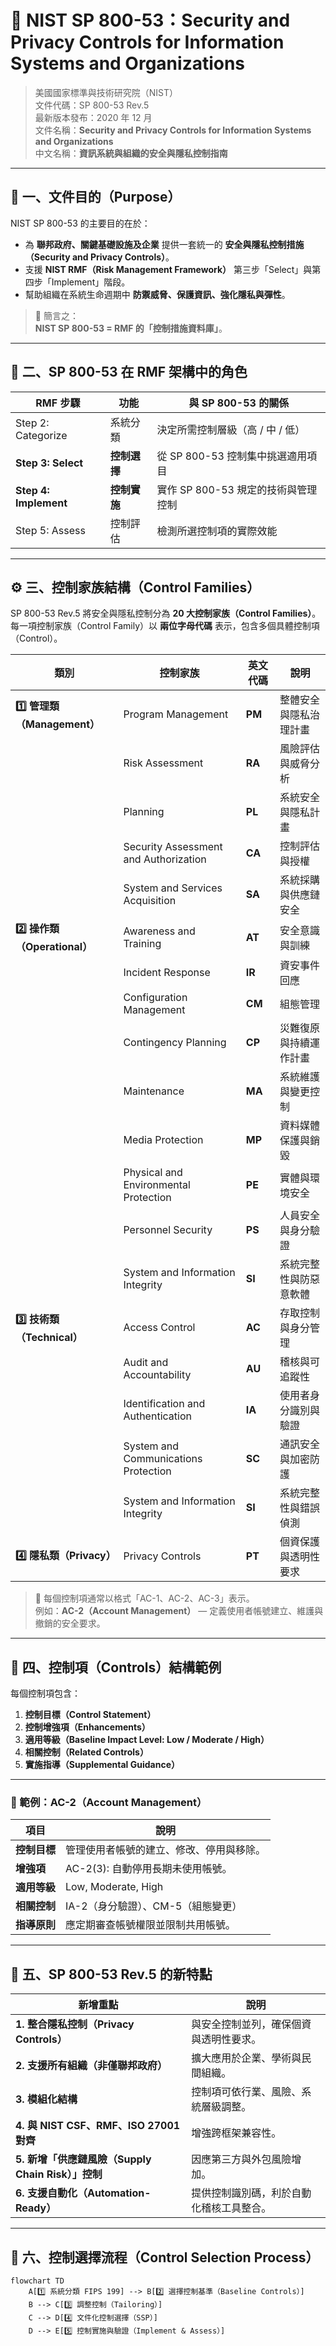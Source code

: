 # 🧭 NIST SP 800-53：Security and Privacy Controls for Information Systems and Organizations

> 美國國家標準與技術研究院（NIST）  
> 文件代碼：SP 800-53 Rev.5  
> 最新版本發布：2020 年 12 月  
> 文件名稱：**Security and Privacy Controls for Information Systems and Organizations**  
> 中文名稱：**資訊系統與組織的安全與隱私控制指南**

---

## 📘 一、文件目的（Purpose）

NIST SP 800-53 的主要目的在於：
- 為 **聯邦政府、關鍵基礎設施及企業** 提供一套統一的 **安全與隱私控制措施（Security and Privacy Controls）**。  
- 支援 **NIST RMF（Risk Management Framework）** 第三步「Select」與第四步「Implement」階段。  
- 幫助組織在系統生命週期中 **防禦威脅、保護資訊、強化隱私與彈性**。

> 🚀 簡言之：  
> **NIST SP 800-53 = RMF 的「控制措施資料庫」**。

---

## 🧱 二、SP 800-53 在 RMF 架構中的角色

| RMF 步驟 | 功能 | 與 SP 800-53 的關係 |
|-----------|------|--------------------|
| Step 2: Categorize | 系統分類 | 決定所需控制層級（高 / 中 / 低） |
| **Step 3: Select** | **控制選擇** | 從 SP 800-53 控制集中挑選適用項目 |
| **Step 4: Implement** | **控制實施** | 實作 SP 800-53 規定的技術與管理控制 |
| Step 5: Assess | 控制評估 | 檢測所選控制項的實際效能 |

---

## ⚙️ 三、控制家族結構（Control Families）

SP 800-53 Rev.5 將安全與隱私控制分為 **20 大控制家族（Control Families）**。  
每一項控制家族（Control Family）以 **兩位字母代碼** 表示，包含多個具體控制項（Control）。

| 類別 | 控制家族 | 英文代碼 | 說明 |
|------|-----------|------------|------|
| **1️⃣ 管理類（Management）** | Program Management | **PM** | 整體安全與隱私治理計畫 |
|  | Risk Assessment | **RA** | 風險評估與威脅分析 |
|  | Planning | **PL** | 系統安全與隱私計畫 |
|  | Security Assessment and Authorization | **CA** | 控制評估與授權 |
|  | System and Services Acquisition | **SA** | 系統採購與供應鏈安全 |
| **2️⃣ 操作類（Operational）** | Awareness and Training | **AT** | 安全意識與訓練 |
|  | Incident Response | **IR** | 資安事件回應 |
|  | Configuration Management | **CM** | 組態管理 |
|  | Contingency Planning | **CP** | 災難復原與持續運作計畫 |
|  | Maintenance | **MA** | 系統維護與變更控制 |
|  | Media Protection | **MP** | 資料媒體保護與銷毀 |
|  | Physical and Environmental Protection | **PE** | 實體與環境安全 |
|  | Personnel Security | **PS** | 人員安全與身分驗證 |
|  | System and Information Integrity | **SI** | 系統完整性與防惡意軟體 |
| **3️⃣ 技術類（Technical）** | Access Control | **AC** | 存取控制與身分管理 |
|  | Audit and Accountability | **AU** | 稽核與可追蹤性 |
|  | Identification and Authentication | **IA** | 使用者身分識別與驗證 |
|  | System and Communications Protection | **SC** | 通訊安全與加密防護 |
|  | System and Information Integrity | **SI** | 系統完整性與錯誤偵測 |
| **4️⃣ 隱私類（Privacy）** | Privacy Controls | **PT** | 個資保護與透明性要求 |

> 📘 每個控制項通常以格式「AC-1、AC-2、AC-3」表示。  
> 例如：**AC-2（Account Management）** — 定義使用者帳號建立、維護與撤銷的安全要求。

---

## 🧩 四、控制項（Controls）結構範例

每個控制項包含：
1. **控制目標（Control Statement）**  
2. **控制增強項（Enhancements）**  
3. **適用等級（Baseline Impact Level: Low / Moderate / High）**  
4. **相關控制（Related Controls）**  
5. **實施指導（Supplemental Guidance）**

---

### 📖 範例：AC-2（Account Management）

| 項目 | 說明 |
|------|------|
| **控制目標** | 管理使用者帳號的建立、修改、停用與移除。 |
| **增強項** | AC-2(3): 自動停用長期未使用帳號。 |
| **適用等級** | Low, Moderate, High |
| **相關控制** | IA-2（身分驗證）、CM-5（組態變更） |
| **指導原則** | 應定期審查帳號權限並限制共用帳號。 |

---

## 🧠 五、SP 800-53 Rev.5 的新特點

| 新增重點 | 說明 |
|-----------|------|
| **1. 整合隱私控制（Privacy Controls）** | 與安全控制並列，確保個資與透明性要求。 |
| **2. 支援所有組織（非僅聯邦政府）** | 擴大應用於企業、學術與民間組織。 |
| **3. 模組化結構** | 控制項可依行業、風險、系統層級調整。 |
| **4. 與 NIST CSF、RMF、ISO 27001 對齊** | 增強跨框架兼容性。 |
| **5. 新增「供應鏈風險（Supply Chain Risk）」控制** | 因應第三方與外包風險增加。 |
| **6. 支援自動化（Automation-Ready）** | 提供控制識別碼，利於自動化稽核工具整合。 |

---

## 🧩 六、控制選擇流程（Control Selection Process）

```mermaid
flowchart TD
    A[1️⃣ 系統分類 FIPS 199] --> B[2️⃣ 選擇控制基準（Baseline Controls）]
    B --> C[3️⃣ 調整控制（Tailoring）]
    C --> D[4️⃣ 文件化控制選擇（SSP）]
    D --> E[5️⃣ 控制實施與驗證（Implement & Assess）]
